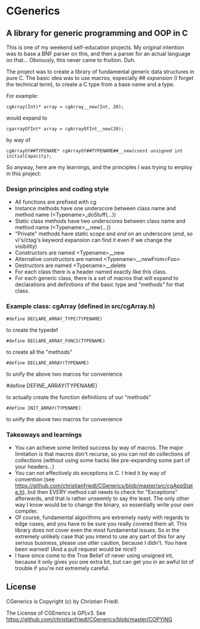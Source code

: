 # CGenerics

## A library for generic programming and OOP in C

This is one of my weekend self-education projects. My original intention was to base a BNF parser on this, and then a parser for an actual language on that... Obviously, this never came to fruition. Duh.

The project was to create a library of fundamental generic data structures in pure C. The basic idea was to use macros, especially *## expansion* (I forget the technical term), to create a C type from a base name and a type.

For example:

    cgArray(Int)* array = cgArray__new(Int, 20);

would expand to

    cgarrayOfInt* array = cgArrayOfInt__new(20);

by way of

    cgArrayOf##TYPENAME* cgArrayOf##TYPENAME##__new(const unsigned int initialCapacity);

So anyway, here are my learnings, and the principles I was trying to employ in this project:

### Design principles and coding style

* All functions are prefixed with cg
* Instance methods have one underscore between class name and method name (\<Typename\>\_doStuff(...))
* Static class methods have two underscores between class name and method name (\<Typename\>\_\_new(...))
* "Private" methods have static scope and *end* on an underscore (*end*, so vi's/ctag's keyword expansion can find it even if we change the visibility)
* Constructors are named \<Typename\>\_\_new
* Alternative constructors are named \<Typename\>\_\_newFrom\<Foo\>
* Destructors are named \<Typename\>\_\_delete
* For each class there is a header named exactly like this class.
* For each generic class, there is a set of macros that will expand to declarations and definitions of the basic type and "methods" for that class.

### Example class: cgArray (defined in src/cgArray.h)

    #define DECLARE_ARRAY_TYPE(TYPENAME)
   
to create the typedef
    
    #define DECLARE_ARRAY_FUNCS(TYPENAME)
    
to create all the "methods"

    #define DECLARE_ARRAY(TYPENAME)
    
to unify the above two marcos for convenience

   #define DEFINE_ARRAY(TYPENAME)

to actually create the function definitions of our "methods"

    #define INIT_ARRAY(TYPENAME)
    
to unify the above two macros for convenience

### Takeaways and learnings

* You can achieve some limited success by way of macros. The major limitation is that macros don't recurse, so you can not do collections of collections (without using some hacks like pre-expanding some part of your headers...)
* You can not effectively do exceptions in C. I tried it by way of convention (see https://github.com/christianfriedl/CGenerics/blob/master/src/cgAppState.h), but then EVERY method call needs to check for "Exceptions" afterwards, and that is rather unseemly to say the least. The only other way I know would be to change the binary, so essentially write your own compiler.
* Of course, fundamental algorithms are extremely nasty with regards to edge cases, and you have to be sure you really covered them all. This library does not cover even the most fundamental issues. So in the extremely unlikely case that you intend to use any part of this for any serious business, please use utter caution, because I didn't. You have been warned! (And a pull request would be nice!)
* I have since come to the True Belief of never using unsigned int, because it only gives you one extra bit, but can get you in an awful lot of trouble if you're not extremely careful.

## License

CGenerics is Copyright (c) by Christian Friedl.

The License of CGEnerics is GPLv3. See https://github.com/christianfriedl/CGenerics/blob/master/COPYING
